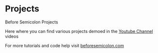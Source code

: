 # Projects
Before Semicolon Projects

Here where you can find various projects demoed in the [Youtube Channel](https://www.youtube.com/before-semicolon) videos

For more tutorials and code help visit [beforesemicolon.com](https://beforesemicolon.com)
